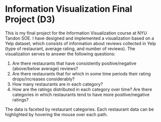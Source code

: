 # Information Visualization Final Project (D3)
This is my final project for the Information Visualization course at NYU Tandon SOE.
I have designed and implemented a visualization based on a Yelp dataset, which consists of information about reviews collected in Yelp (type of restaurant, average rating, and number of reviews).
The visualization serves to answer the following questions:
  1. Are there restaurants that have consistently positive/negative (above/below average) reviews?
  2. Are there restaurants that for which in some time periods their rating drops/increases considerably?
  3. How many restaurants are in each category?
  4. How are the ratings distributed in each category over time? Are there categories in which restaurants tend to have more positive/negative ratings?
 
The data is faceted by restaurant categories. Each restaurant data can be highlighted by hovering the mouse over each path.
